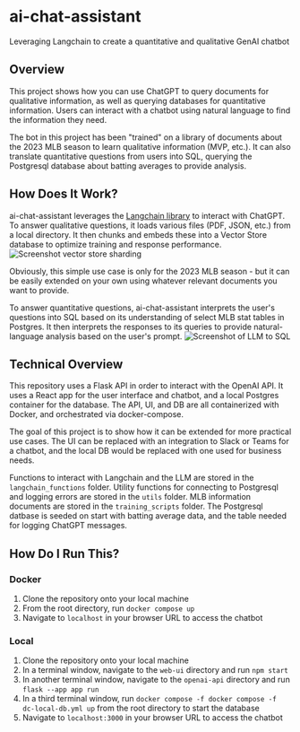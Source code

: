 # ai-chat-assistant
Leveraging Langchain to create a quantitative and qualitative GenAI chatbot

## Overview
This project shows how you can use ChatGPT to query documents for qualitative information, as well as querying databases for quantitative information. Users can interact with a chatbot using natural language to find the information they need.

The bot in this project has been "trained" on a library of documents about the 2023 MLB season to learn qualitative information (MVP, etc.). It can also translate quantitative questions from users into SQL, querying the Postgresql database about batting averages to provide analysis.

## How Does It Work?
ai-chat-assistant leverages the [Langchain library](https://www.langchain.com) to interact with ChatGPT. To answer qualitative questions, it loads various files (PDF, JSON, etc.) from a local directory. It then chunks and embeds these into a Vector Store database to optimize training and response performance.
![Screenshot vector store sharding](https://python.langchain.com/assets/images/vector_stores-125d1675d58cfb46ce9054c9019fea72.jpg)

Obviously, this simple use case is only for the 2023 MLB season - but it can be easily extended on your own using whatever relevant documents you want to provide.

To answer quantitative questions, ai-chat-assistant interprets the user's questions into SQL based on its understanding of select MLB stat tables in Postgres. It then interprets the responses to its queries to provide natural-language analysis based on the user's prompt.
![Screenshot of LLM to SQL](https://python.langchain.com/assets/images/sql_usecase-d432701261f05ab69b38576093718cf3.png)

## Technical Overview
This repository uses a Flask API in order to interact with the OpenAI API. It uses a React app for the user interface and chatbot, and a local Postgres container for the database. The API, UI, and DB are all containerized with Docker, and orchestrated via docker-compose.

The goal of this project is to show how it can be extended for more practical use cases. The UI can be replaced with an integration to Slack or Teams for a chatbot, and the local DB would be replaced with one used for business needs.

Functions to interact with Langchain and the LLM are stored in the `langchain_functions` folder. Utility functions for connecting to Postgresql and logging errors are stored in the `utils` folder. MLB information documents are stored in the `training_scripts` folder. The Postgresql datbase is seeded on start with batting average data, and the table needed for logging ChatGPT messages.

## How Do I Run This?
### Docker
1. Clone the repository onto your local machine
2. From the root directory, run `docker compose up`
3. Navigate to `localhost` in your browser URL to access the chatbot

### Local
1. Clone the repository onto your local machine
2. In a terminal window, navigate to the `web-ui` directory and run `npm start`
3. In another terminal window, navigate to the `openai-api` directory and run `flask --app app run`
4. In a third terminal window, run `docker compose -f docker compose -f dc-local-db.yml up` from the root directory to start the database
5. Navigate to `localhost:3000` in your browser URL to access the chatbot